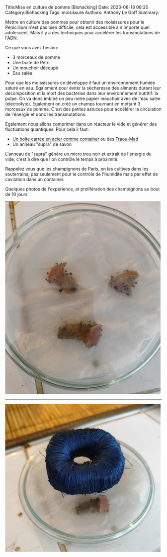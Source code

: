 Title:Mise en culture de pomme [Biohacking]
Date: 2023-08-18 08:30
Category:Biohacking
Tags: moisissure
Authors: Anthony Le Goff
Summary:

Mettre en culture des pommes pour obtenir des moisissures pour le Penicillium n'est pas bien difficile, cela est accessible à n'importe quel adolescent. Mais il y a des techniques pour accélérer les transmutations de l'ADN.

Ce que vous avez besoin:

* 3 morceaux de pomme
* Une boite de Petri
* Un mouchoir découpé
* Eau salée

Pour que les moississures ce développe il faut un environnement humide saturé en eau. Egalement pour éviter la sécheresse des aliments durant leur décomposition et la mort des bactéries dans leur environnement nutritif: la pulpe. On va donc imbibé un peu notre papier mouchoir avec de l'eau salée (electrolyte). Egalement on créé un champs tournant en mettant 3 morceaux de pomme. C'est des petites astuces pour accélérer la circulation de l'énergie et donc les transmutations.

Egalement nous allons comprimer dans un réacteur le vide et générer des fluctuations quantiques. Pour cela il faut:

* [Un boite carrée en acier comme container](https://www.amazon.fr/Blockh%C3%BCtte-Inoxydable-qualit%C3%A9-sup%C3%A9rieure-argent%C3%A9/dp/B07SR49JCG/ref=d_pd_day0_sccl_3_1/258-6891583-0590645?pd_rd_w=5PxFR&content-id=amzn1.sym.cc48ab04-3796-4439-b087-8d6b2a0f04cc&pf_rd_p=cc48ab04-3796-4439-b087-8d6b2a0f04cc&pf_rd_r=M5T9M626Q0G4FKYVDJ71&pd_rd_wg=9GpKT&pd_rd_r=6ce77646-5e51-4f27-9cbf-f1a667204c9e&pd_rd_i=B07SR49JCG&th=1) ou des [Traou-Mad](https://www.biscuiterie-loc-maria.fr/fr/traou-mad/140-coffret-fer-plumier-12-palets-de-pont-aven-3106130001171.html)
* Un anneau "supra" de savon

L'anneau de "supra" génère un micro trou noir et extrait de l'énergie du vide, c'est à dire que l'on contrôle le temps à proximité.

Rappelez vous que les champignons de Paris, on les cultives dans les souterrains, pas seulement pour le contrôle de l'humidité mais par effet de cavitation dans un container.

Quelques photos de l'expérience, et prolifération des champignons au bout de 10 jours

![petri1](images/petri1.jpg)

---

![petri2](images/petri2.jpg)
